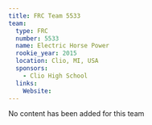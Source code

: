 ```yaml
---
title: FRC Team 5533
team:
  type: FRC
  number: 5533
  name: Electric Horse Power
  rookie_year: 2015
  location: Clio, MI, USA
  sponsors:
    - Clio High School
  links:
    Website: 
---
```

No content has been added for this team
